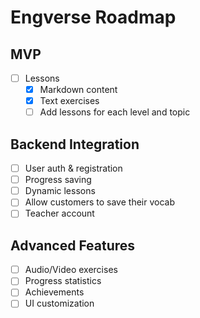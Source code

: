 # Engverse Roadmap

## MVP
- [ ] Lessons
  - [X] Markdown content
  - [X] Text exercises
  - [ ] Add lessons for each level and topic

## Backend Integration
- [ ] User auth & registration
- [ ] Progress saving
- [ ] Dynamic lessons
- [ ] Allow customers to save their vocab
- [ ] Teacher account

## Advanced Features
- [ ] Audio/Video exercises
- [ ] Progress statistics
- [ ] Achievements
- [ ] UI customization
